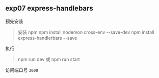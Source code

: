 ﻿
## exp07 express-handlebars

预先安装

> 	安装 npm
> npm install nodemon cross-env --save-dev
> npm install express-handlerbars --save 

执行

> npm run dev 或 npm run start

访问端口号 `3000`
